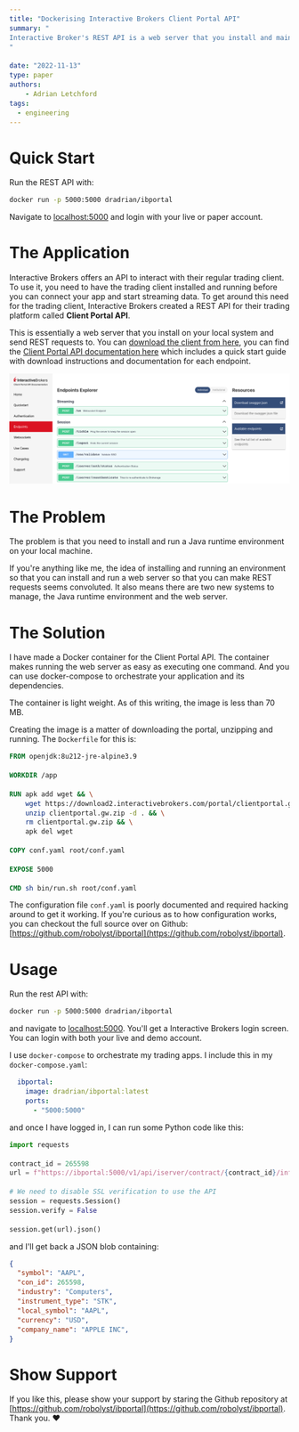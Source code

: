 ```yaml
---
title: "Dockerising Interactive Brokers Client Portal API"
summary: "
Interactive Broker's REST API is a web server that you install and maintain locally in a convoluted fashion. I created a light weight docker image to make things easy.
"

date: "2022-11-13"
type: paper
authors:
    - Adrian Letchford
tags:
  - engineering
---
```


# Quick Start

Run the REST API with:

```bash
docker run -p 5000:5000 dradrian/ibportal
```

Navigate to [localhost:5000](http://localhost:5000) and login with your live or paper account.

# The Application

Interactive Brokers offers an API to interact with their regular trading client. To use it, you need to have the trading client installed and running before you can connect your app and start streaming data. To get around this need for the trading client, Interactive Brokers created a REST API for their trading platform called **Client Portal API**.

This is essentially a web server that you install on your local system and send REST requests to. You can [download the client from here](https://www.interactivebrokers.com/en/trading/ib-api.php), you can find the [Client Portal API documentation here](https://interactivebrokers.github.io/cpwebapi/) which includes a quick start guide with download instructions and documentation for each endpoint.

![Interactive Brokers API documentation screenshot](images/api.png)

# The Problem

The problem is that you need to install and run a Java runtime environment on your local machine.

If you're anything like me, the idea of installing and running an environment so that you can install and run a web server so that you can make REST requests seems convoluted. It also means there are two new systems to manage, the Java runtime environment and the web server.

# The Solution

I have made a Docker container for the Client Portal API. The container makes running the web server as easy as executing one command. And you can use docker-compose to orchestrate your application and its dependencies.

The container is light weight. As of this writing, the image is less than 70 MB.

Creating the image is a matter of downloading the portal, unzipping and running. The `Dockerfile` for this is:

```Dockerfile
FROM openjdk:8u212-jre-alpine3.9

WORKDIR /app

RUN apk add wget && \
    wget https://download2.interactivebrokers.com/portal/clientportal.gw.zip && \
    unzip clientportal.gw.zip -d . && \
    rm clientportal.gw.zip && \
    apk del wget

COPY conf.yaml root/conf.yaml

EXPOSE 5000

CMD sh bin/run.sh root/conf.yaml
```

The configuration file `conf.yaml` is poorly documented and required hacking around to get it working. If you're curious as to how configuration works, you can checkout the full source over on Github: [https://github.com/robolyst/ibportal](https://github.com/robolyst/ibportal).

# Usage

Run the rest API with:

```bash
docker run -p 5000:5000 dradrian/ibportal
```

and navigate to [localhost:5000](http://localhost:5000). You'll get a Interactive Brokers login screen. You can login with both your live and demo account.

I use `docker-compose` to orchestrate my trading apps. I include this in my `docker-compose.yaml`:

```yaml
  ibportal:
    image: dradrian/ibportal:latest
    ports:
      - "5000:5000"
```

and once I have logged in, I can run some Python code like this:

```python
import requests

contract_id = 265598
url = f"https://ibportal:5000/v1/api/iserver/contract/{contract_id}/info"

# We need to disable SSL verification to use the API
session = requests.Session()
session.verify = False
        
session.get(url).json()
```

and I'll get back a JSON blob containing:

```JSON
{
  "symbol": "AAPL",
  "con_id": 265598,
  "industry": "Computers",
  "instrument_type": "STK",
  "local_symbol": "AAPL",
  "currency": "USD",
  "company_name": "APPLE INC",
}
```

# Show Support

If you like this, please show your support by staring the Github repository at [https://github.com/robolyst/ibportal](https://github.com/robolyst/ibportal). Thank you. ❤️
